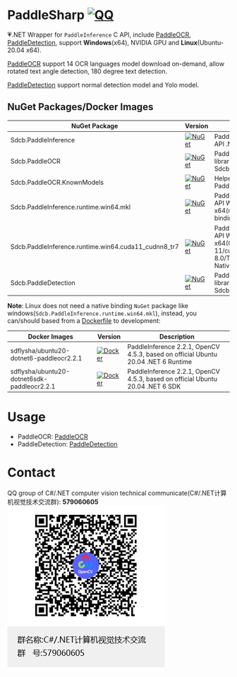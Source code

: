 # PaddleSharp [![QQ](https://img.shields.io/badge/QQ_Group-579060605-52B6EF?style=social&logo=tencent-qq&logoColor=000&logoWidth=20)](https://jq.qq.com/?_wv=1027&k=K4fBqpyQ)

💗.NET Wrapper for `PaddleInference` C API, include [PaddleOCR](./docs/ocr.md), [PaddleDetection](./docs/detection.md), support **Windows**(x64), NVIDIA GPU and **Linux**(Ubuntu-20.04 x64).

[PaddleOCR](./docs/ocr.md) support 14 OCR languages model download on-demand, allow rotated text angle detection, 180 degree text detection.

[PaddleDetection](./docs/detection.md) support normal detection model and Yolo model.

## NuGet Packages/Docker Images

| NuGet Package                                        | Version                                                                                                                                                                                  | Description                                                                         |
| ---------------------------------------------------- | ---------------------------------------------------------------------------------------------------------------------------------------------------------------------------------------- | ----------------------------------------------------------------------------------- |
| Sdcb.PaddleInference                                 | [![NuGet](https://img.shields.io/nuget/v/Sdcb.PaddleInference.svg)](https://nuget.org/packages/Sdcb.PaddleInference)                                                                     | Paddle Inference C API .NET binding                                                 |
| Sdcb.PaddleOCR                                       | [![NuGet](https://img.shields.io/nuget/v/Sdcb.PaddleOCR.svg)](https://nuget.org/packages/Sdcb.PaddleOCR)                                                                                 | PaddleOCR library(based on Sdcb.PaddleInference)                                    |
| Sdcb.PaddleOCR.KnownModels                           | [![NuGet](https://img.shields.io/nuget/v/Sdcb.PaddleOCR.KnownModels.svg)](https://nuget.org/packages/Sdcb.PaddleOCR.KnownModels)                                                         | Helper to download PaddleOCR models                                                 |
| Sdcb.PaddleInference.runtime.win64.mkl               | [![NuGet](https://img.shields.io/nuget/v/Sdcb.PaddleInference.runtime.win64.mkl.svg)](https://nuget.org/packages/Sdcb.PaddleInference.runtime.win64.mkl)                                 | Paddle Inference C API Windows x64(mkl-dnn) Native binding                          |
| Sdcb.PaddleInference.runtime.win64.cuda11_cudnn8_tr7 | [![NuGet](https://img.shields.io/nuget/v/Sdcb.PaddleInference.runtime.win64.cuda11_cudnn8_tr7.svg)](https://nuget.org/packages/Sdcb.PaddleInference.runtime.win64.cuda11_cudnn8_tr7.mkl) | Paddle Inference C API Windows x64(GPU CUDA 11/cuDNN 8.0/TensorRT 7) Native binding |
| Sdcb.PaddleDetection                                 | [![NuGet](https://img.shields.io/nuget/v/Sdcb.PaddleDetection.svg)](https://nuget.org/packages/Sdcb.PaddleDetection)                                                                     | PaddleDetection library(based on Sdcb.PaddleInference)                              |

**Note**: Linux does not need a native binding `NuGet` package like windows(`Sdcb.PaddleInference.runtime.win64.mkl`), instead, you can/should based from a [Dockerfile](https://hub.docker.com/r/sdflysha/ubuntu20-dotnet6-paddleocr2.2.1) to development:

| Docker Images                               | Version                                                                                                                                                        | Description                                                                        |
| ------------------------------------------- | -------------------------------------------------------------------------------------------------------------------------------------------------------------- | ---------------------------------------------------------------------------------- |
| sdflysha/ubuntu20-dotnet6-paddleocr2.2.1    | [![Docker](https://img.shields.io/docker/v/sdflysha/ubuntu20-dotnet6-paddleocr2.2.1)](https://hub.docker.com/r/sdflysha/ubuntu20-dotnet6-paddleocr2.2.1)       | PaddleInference 2.2.1, OpenCV 4.5.3, based on official Ubuntu 20.04 .NET 6 Runtime |
| sdflysha/ubuntu20-dotnet6sdk-paddleocr2.2.1 | [![Docker](https://img.shields.io/docker/v/sdflysha/ubuntu20-dotnet6sdk-paddleocr2.2.1)](https://hub.docker.com/r/sdflysha/ubuntu20-dotnet6sdk-paddleocr2.2.1) | PaddleInference 2.2.1, OpenCV 4.5.3, based on official Ubuntu 20.04 .NET 6 SDK     |

# Usage
* PaddleOCR: [PaddleOCR](./docs/ocr.md)
* PaddleDetection: [PaddleDetection](./docs/detection.md)


# Contact
QQ group of C#/.NET computer vision technical communicate(C#/.NET计算机视觉技术交流群): **579060605**
![](./assets/qq.png)
